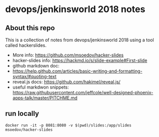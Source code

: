 # devops/jenkinsworld 2018 notes
## About this repo
This is a collection of notes from devops/jenkinsworld 2018 using a tool called
hackerslides. 

* More info: https://github.com/msoedov/hacker-slides
* hacker-slides info: https://hackmd.io/s/slide-example#First-slide
* github markdown doc:
* https://help.github.com/articles/basic-writing-and-formatting-syntax/#quoting-text
* reveal.js docs: https://github.com/hakimel/reveal.js/
* useful markdwon snippets:
https://raw.githubusercontent.com/jeffcole/well-designed-phoenix-apps-talk/master/PITCHME.md

## run locally
```
docker run -it -p 8081:8080 -v $(pwd)/slides:/app/slides msoedov/hacker-slides
```
